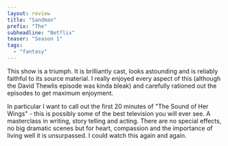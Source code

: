 ```yaml
---
layout: review
title: "Sandman"
prefix: "The"
subheadline: "Netflix"
teaser: "Season 1"
tags:
  - "fantasy"
---
```


This show is a triumph. It is brilliantly cast, looks astounding and is reliably faithful
to its source material. I really enjoyed every aspect of this (although the David Thewlis episode
was kinda bleak) and carefully rationed out the episodes to get maximum enjoyment.

In particular I want to call out the first 20 minutes of "The Sound of Her Wings" - this
is possibly some of the best television you will ever see. A masterclass in writing,
story telling and acting. There are no special effects, no big dramatic scenes but
for heart, compassion and the importance of living well it is unsurpassed. I could
watch this again and again.
